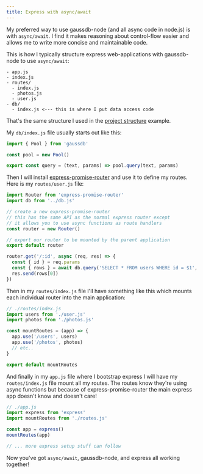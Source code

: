 ```yaml
---
title: Express with async/await
---
```


My preferred way to use gaussdb-node (and all async code in node.js) is with `async/await`. I find it makes reasoning about control-flow easier and allows me to write more concise and maintainable code.

This is how I typically structure express web-applications with gaussdb-node to use `async/await`:

```
- app.js
- index.js
- routes/
  - index.js
  - photos.js
  - user.js
- db/
  - index.js <--- this is where I put data access code
```

That's the same structure I used in the [project structure](/guides/project-structure) example.

My `db/index.js` file usually starts out like this:

```js
import { Pool } from 'gaussdb'

const pool = new Pool()

export const query = (text, params) => pool.query(text, params)
```

Then I will install [express-promise-router](https://www.npmjs.com/package/express-promise-router) and use it to define my routes. Here is my `routes/user.js` file:

```js
import Router from 'express-promise-router'
import db from '../db.js'

// create a new express-promise-router
// this has the same API as the normal express router except
// it allows you to use async functions as route handlers
const router = new Router()

// export our router to be mounted by the parent application
export default router

router.get('/:id', async (req, res) => {
  const { id } = req.params
  const { rows } = await db.query('SELECT * FROM users WHERE id = $1', [id])
  res.send(rows[0])
})
```

Then in my `routes/index.js` file I'll have something like this which mounts each individual router into the main application:

```js
// ./routes/index.js
import users from './user.js'
import photos from './photos.js'

const mountRoutes = (app) => {
  app.use('/users', users)
  app.use('/photos', photos)
  // etc..
}

export default mountRoutes
```

And finally in my `app.js` file where I bootstrap express I will have my `routes/index.js` file mount all my routes. The routes know they're using async functions but because of express-promise-router the main express app doesn't know and doesn't care!

```js
// ./app.js
import express from 'express'
import mountRoutes from './routes.js'

const app = express()
mountRoutes(app)

// ... more express setup stuff can follow
```

Now you've got `async/await`, gaussdb-node, and express all working together!
